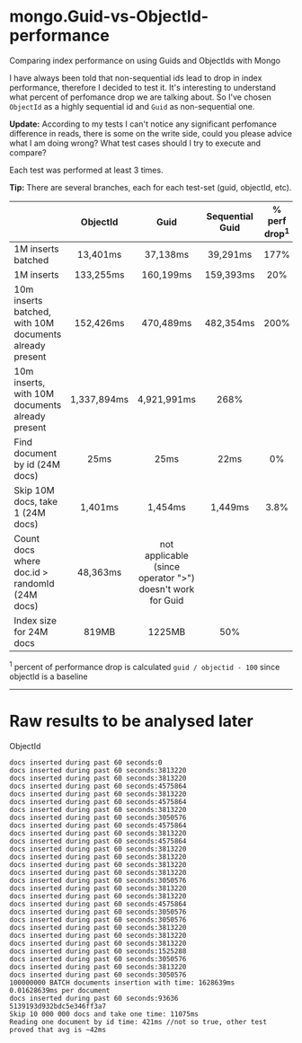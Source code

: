 mongo.Guid-vs-ObjectId-performance
==================================
Comparing index performance on using Guids and ObjectIds with Mongo

I have always been told that non-sequential ids lead to drop in index performance, therefore I decided to test it. 
It's interesting to understand what percent of perfomance drop we are talking about. So I've chosen `ObjectId` as a highly sequential id and `Guid` as non-sequential one. 

**Update:** According to my tests I can't notice any significant perfomance difference in reads, there is some on the write side, could you please advice what I am doing wrong? What test cases should I try to execute and compare?



Each test was performed at least 3 times.

**Tip:** There are several branches, each for each test-set (guid, objectId, etc).


|                                                         | ObjectId      | Guid            | Sequential Guid|% perf drop<sup>1</sup>|
| --------------------------------------------------------|:-------------:|:----------------:|:---:|:--:|
| 1M inserts batched                                      | 13,401ms       |   37,138ms       |39,291ms|177%|
| 1M inserts                                              | 133,255ms      |   160,199ms      |159,393ms|20%|
| 10m inserts batched, with 10M documents already present | 152,426ms      |    470,489ms     |482,354ms|200%|
| 10m inserts, with 10M documents already present         | 1,337,894ms     |    4,921,991ms    |268%|
| Find document by id (24M docs)                          | 25ms          |     25ms        |22ms|0%|
| Skip 10M docs, take 1 (24M docs)                        | 1,401ms        |     1,454ms      |1,449ms|3.8%|
| Count docs where doc.id > randomId  (24M docs)          | 48,363ms       |not applicable (since operator ">") doesn't work for Guid||
|Index size for 24M docs                                  | 819MB         |       1225MB    |50%|

<sup>1</sup> percent of performance drop is calculated `guid / objectid - 100` since objectId is a baseline


-----------------------------------
Raw results to be analysed later
================================
ObjectId
```
docs inserted during past 60 seconds:0
docs inserted during past 60 seconds:3813220
docs inserted during past 60 seconds:3813220
docs inserted during past 60 seconds:4575864
docs inserted during past 60 seconds:3813220
docs inserted during past 60 seconds:4575864
docs inserted during past 60 seconds:3813220
docs inserted during past 60 seconds:3050576
docs inserted during past 60 seconds:4575864
docs inserted during past 60 seconds:3813220
docs inserted during past 60 seconds:4575864
docs inserted during past 60 seconds:3813220
docs inserted during past 60 seconds:3813220
docs inserted during past 60 seconds:3813220
docs inserted during past 60 seconds:3813220
docs inserted during past 60 seconds:3050576
docs inserted during past 60 seconds:3813220
docs inserted during past 60 seconds:3813220
docs inserted during past 60 seconds:4575864
docs inserted during past 60 seconds:3050576
docs inserted during past 60 seconds:3050576
docs inserted during past 60 seconds:3813220
docs inserted during past 60 seconds:3813220
docs inserted during past 60 seconds:3813220
docs inserted during past 60 seconds:1525288
docs inserted during past 60 seconds:3050576
docs inserted during past 60 seconds:3813220
docs inserted during past 60 seconds:3050576
100000000 BATCH documents insertion with time: 1628639ms
0.01628639ms per document
docs inserted during past 60 seconds:93636
5139193d932bdc5e346ff3a7
Skip 10 000 000 docs and take one time: 11075ms
Reading one document by id time: 421ms //not so true, other test proved that avg is ~42ms
```
